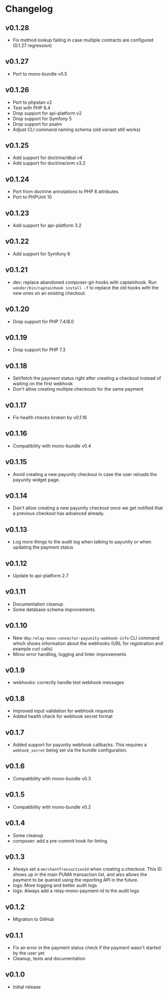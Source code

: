 # Changelog

## v0.1.28

* Fix method lookup failing in case multiple contracts are configured
  (0.1.27 regression)

## v0.1.27

* Port to mono-bundle v0.5

## v0.1.26

* Port to phpstan v2
* Test with PHP 8.4
* Drop support for api-platform v2
* Drop support for Symfony 5
* Drop support for psalm
* Adjust CLI command naming schema (old variant still works)

## v0.1.25

* Add support for doctrine/dbal v4
* Add support for doctrine/orm v3.2

## v0.1.24

* Port from doctrine annotations to PHP 8 attributes
* Port to PHPUnit 10

## v0.1.23

* Add support for api-platform 3.2

## v0.1.22

* Add support for Symfony 6

## v0.1.21

* dev: replace abandoned composer-git-hooks with captainhook.
  Run `vendor/bin/captainhook install -f` to replace the old hooks with the new ones
  on an existing checkout.

## v0.1.20

* Drop support for PHP 7.4/8.0

## v0.1.19

* Drop support for PHP 7.3

## v0.1.18

* Set/fetch the payment status right after creating a checkout instead of waiting on the first webhook
* Don't allow creating multiple checkouts for the same payment

## v0.1.17

* Fix health checks broken by v0.1.16

## v0.1.16

* Compatibility with mono-bundle v0.4

## v0.1.15

* Avoid creating a new payunity checkout in case the user reloads the payunity widget page.

## v0.1.14

* Don't allow creating a new payunity checkout once we get notified that a previous checkout
  has advanced already.

## v0.1.13

* Log more things to the audit log when talking to payunity or when updating the payment status

## v0.1.12

* Update to api-platform 2.7

## v0.1.11

* Documentation cleanup
* Some database schema improvements

## v0.1.10

* New `dbp:relay-mono-connector-payunity:webhook-info` CLI command which shows information about the webhooks (URL for registration and example curl calls)
* Minor error handling, logging and linter improvements

## v0.1.9

* webhooks: correctly handle test webhook messages

## v0.1.8

* Improved input validation for webhook requests
* Added health check for webhook secret format

## v0.1.7

* Added support for payunity webhook callbacks. This requires a `webhook_secret`
  being set via the bundle configuration.

## v0.1.6

* Compatibility with mono-bundle v0.3

## v0.1.5

* Compatibility with mono-bundle v0.2

## v0.1.4

* Some cleanup
* composer: add a pre-commit hook for linting

## v0.1.3

* Always set a `merchantTransactionId` when creating a checkout. This ID shows up in the main PUMA transaction list, and also allows the payment to be queried using the reporting API in the future.
* logs: More logging and better audit logs
* logs: Always add a relay-mono-payment-id to the audit logs

## v0.1.2

* Migration to GitHub

## v0.1.1

* Fix an error in the payment status check if the payment wasn't started by the user yet
* Cleanup, tests and documentation

## v0.1.0

* Initial release
